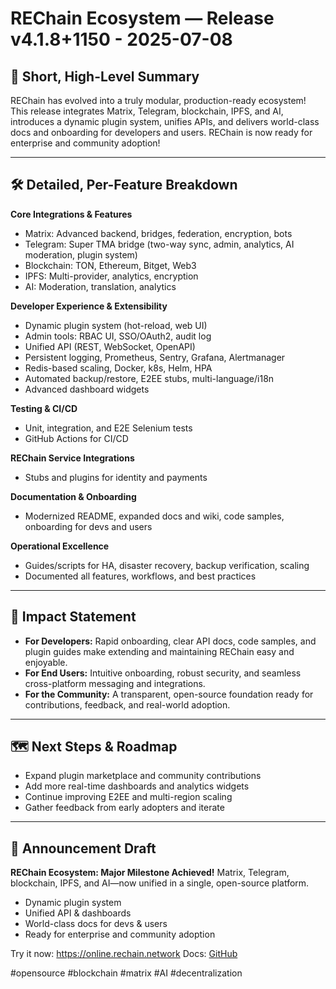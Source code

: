 # REChain Ecosystem — Release v4.1.8+1150 - 2025-07-08

## 🚀 Short, High-Level Summary
REChain has evolved into a truly modular, production-ready ecosystem! This release integrates Matrix, Telegram, blockchain, IPFS, and AI, introduces a dynamic plugin system, unifies APIs, and delivers world-class docs and onboarding for developers and users. REChain is now ready for enterprise and community adoption!

---

## 🛠️ Detailed, Per-Feature Breakdown

**Core Integrations & Features**
- Matrix: Advanced backend, bridges, federation, encryption, bots
- Telegram: Super TMA bridge (two-way sync, admin, analytics, AI moderation, plugin system)
- Blockchain: TON, Ethereum, Bitget, Web3
- IPFS: Multi-provider, analytics, encryption
- AI: Moderation, translation, analytics

**Developer Experience & Extensibility**
- Dynamic plugin system (hot-reload, web UI)
- Admin tools: RBAC UI, SSO/OAuth2, audit log
- Unified API (REST, WebSocket, OpenAPI)
- Persistent logging, Prometheus, Sentry, Grafana, Alertmanager
- Redis-based scaling, Docker, k8s, Helm, HPA
- Automated backup/restore, E2EE stubs, multi-language/i18n
- Advanced dashboard widgets

**Testing & CI/CD**
- Unit, integration, and E2E Selenium tests
- GitHub Actions for CI/CD

**REChain Service Integrations**
- Stubs and plugins for identity and payments

**Documentation & Onboarding**
- Modernized README, expanded docs and wiki, code samples, onboarding for devs and users

**Operational Excellence**
- Guides/scripts for HA, disaster recovery, backup verification, scaling
- Documented all features, workflows, and best practices

---

## 🌟 Impact Statement
- **For Developers:** Rapid onboarding, clear API docs, code samples, and plugin guides make extending and maintaining REChain easy and enjoyable.
- **For End Users:** Intuitive onboarding, robust security, and seamless cross-platform messaging and integrations.
- **For the Community:** A transparent, open-source foundation ready for contributions, feedback, and real-world adoption.

---

## 🗺️ Next Steps & Roadmap
- Expand plugin marketplace and community contributions
- Add more real-time dashboards and analytics widgets
- Continue improving E2EE and multi-region scaling
- Gather feedback from early adopters and iterate

---

## 📢 Announcement Draft
**REChain Ecosystem: Major Milestone Achieved!**
Matrix, Telegram, blockchain, IPFS, and AI—now unified in a single, open-source platform.
- Dynamic plugin system
- Unified API & dashboards
- World-class docs for devs & users
- Ready for enterprise and community adoption

Try it now: https://online.rechain.network
Docs: [GitHub](https://github.com/sorydima/REChain-/wiki)

#opensource #blockchain #matrix #AI #decentralization
